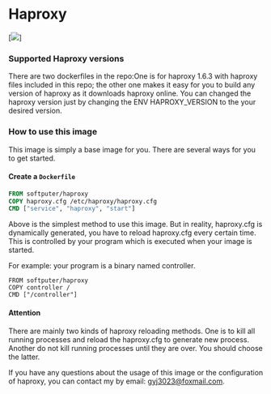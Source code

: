 # Haproxy
[![](https://images.microbadger.com/badges/image/softputer/haproxy.svg)]
### Supported Haproxy versions

There are two dockerfiles in the repo:One is for haproxy 1.6.3 with haproxy files included in this repo; the other one makes it easy for you to build any version of haproxy as it downloads haproxy online. You can changed the haproxy version just by changing the ENV HAPROXY_VERSION to the your desired version.

### How to use this image

This image is simply a base image for you.  There are several ways for you to get started.

#### Create a `Dockerfile`

```dockerfile
FROM softputer/haproxy
COPY haproxy.cfg /etc/haproxy/haproxy.cfg
CMD ["service", "haproxy", "start"]
```

Above is the simplest method to use this image. But in reality, haproxy.cfg is dynamically generated, you have to reload haproxy.cfg every certain time. This is controlled by your program which is executed when your image is started.

For example: your program is a binary named controller.

```reload
FROM softputer/haproxy
COPY controller /
CMD ["/controller"]
```

#### Attention

There are mainly two kinds of haproxy reloading methods. One is to kill all running processes and reload the haproxy.cfg to generate new process. Another do not kill running processes until they are over. You should choose the latter.

If you have any questions about the usage of this image or the configuration of haproxy, you can contact my by email: gyj3023@foxmail.com.
